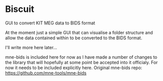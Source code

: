 # Biscuit
GUI to convert KIT MEG data to BIDS format

At the moment just a simple GUI that can visualise a folder structure and allow the data contained within to be converted to the BIDS format.

I'll write more here later...

mne-bids is included here for now as I have made a number of changes to the library that will hopefully at some point be accepted into it officialy.
For now it needs to be included explicitly here.
Original mne-bids repo: https://github.com/mne-tools/mne-bids
